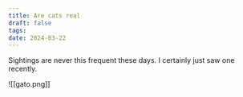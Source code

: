 ```yaml
---
title: Are cats real
draft: false
tags: 
date: 2024-03-22
---
```

Sightings are never this frequent these days.
I certainly just saw one recently. 

![[gato.png]]